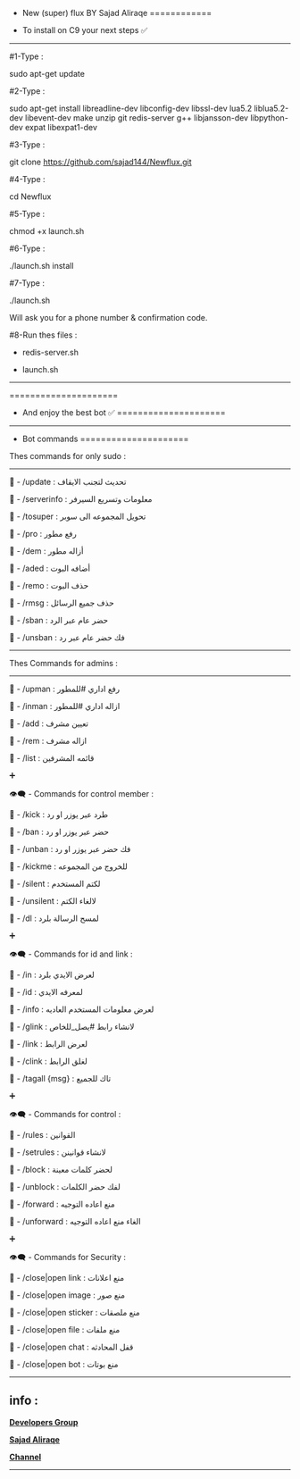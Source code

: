 - New (super) flux BY Sajad Aliraqe
============

- To install on C9 your next steps ✅
-----------

#1-Type :

sudo apt-get update

#2-Type :

sudo apt-get install libreadline-dev libconfig-dev libssl-dev lua5.2 liblua5.2-dev libevent-dev make unzip git redis-server g++ libjansson-dev libpython-dev expat libexpat1-dev

#3-Type :

git clone https://github.com/sajad144/Newflux.git

#4-Type :

cd Newflux

#5-Type :

chmod +x launch.sh

#6-Type :

./launch.sh install

#7-Type :

./launch.sh 

Will ask you for a phone number & confirmation code. 

#8-Run thes files :

- redis-server.sh 

- launch.sh

-----------------

=====================
- And enjoy the best bot ✅
=====================

-----------------

- Bot commands
=====================

Thes commands for only sudo :

--------------------

🌟 - /update : تحديث لتجنب الايقاف

🌟 - /serverinfo : معلومات وتسريع السيرفر

🌟 - /tosuper : تحويل المجموعه الى سوبر

🌟 - /pro : رفع مطور

🌟 - /dem : أزاله مطور

🌟 - /aded : أضافه البوت

🌟 - /remo : حذف البوت

🌟 - /rmsg : حذف جميع الرسائل 

🌟 - /sban : حضر عام عبر الرد

🌟 - /unsban : فك حضر عام عبر رد

---------------------

Thes Commands for admins :

---------------------


💭 - /upman : رفع اداري #للمطور

💭 - /inman : ازاله اداري #للمطور

💭 - /add : تعيين مشرف

💭 - /rem : ازاله مشرف

💭 - /list : قائمه المشرفين 


➕

👁‍🗨 - Commands for control member :

💭 - /kick : طرد عبر يوزر او رد

💭 - /ban : حضر عبر يوزر او رد

💭 - /unban : فك حضر عبر يوزر او رد

💭 - /kickme : للخروج من المجموعه

💭 - /silent : لكتم المستخدم

💭 - /unsilent : لالغاء الكتم

💭 - /dl : لمسح الرسالة بلرد


➕

👁‍🗨 - Commands for id and link :

💭 - /in : لعرض الايدي بلرد

💭 - /id : لمعرفه الايدي

💭 - /info : لعرض معلومات المستخدم العاديه

💭 - /glink : لانشاء رابط #يصل_للخاص

💭 - /link : لعرض الرابط

💭 - /clink : لغلق الرابط

💭 - /tagall {msg} : تاك للجميع


➕

👁‍🗨 - Commands for control :

💭 - /rules : القوانين

💭 - /setrules : لانشاء قوانينن

💭 - /block : لحضر كلمات معينة

💭 - /unblock : لفك حضر الكلمات

💭 - /forward : منع اعاده التوجيه

💭 - /unforward : الغاء منع اعاده التوجيه


➕

👁‍🗨 - Commands for Security :

💭 - /close|open link : منع اعلانات

💭 - /close|open image : منع صور

💭 - /close|open sticker : منع ملصقات

💭 - /close|open file  : منع ملفات

💭 - /close|open chat : قفل المحادثه

💭 - /close|open bot : منع بوتات


--------
info :
--------

[**Developers Group**](https://telegram.me/joinchat/Csb3vT-OnpRoZ3YzceYN2Q)

**[Sajad Aliraqe](https://telegram.me/SasO_0)**

**[Channel](https://telegram.me/Helper12)**

-----------
